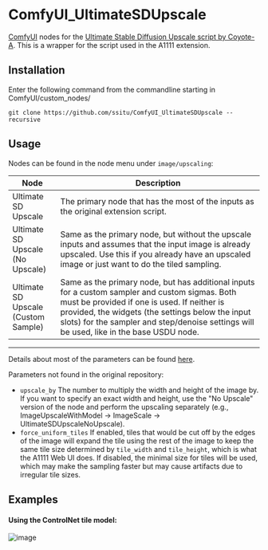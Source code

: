 # ComfyUI_UltimateSDUpscale

 [ComfyUI](https://github.com/comfyanonymous/ComfyUI) nodes for the [Ultimate Stable Diffusion Upscale script by Coyote-A](https://github.com/Coyote-A/ultimate-upscale-for-automatic1111). This is a wrapper for the script used in the A1111 extension.

## Installation

Enter the following command from the commandline starting in ComfyUI/custom_nodes/
```
git clone https://github.com/ssitu/ComfyUI_UltimateSDUpscale --recursive
```

## Usage

Nodes can be found in the node menu under `image/upscaling`:

|Node|Description|
| --- | --- |
| Ultimate SD Upscale | The primary node that has the most of the inputs as the original extension script. |
| Ultimate SD Upscale <br>(No Upscale) | Same as the primary node, but without the upscale inputs and assumes that the input image is already upscaled. Use this if you already have an upscaled image or just want to do the tiled sampling. |
| Ultimate SD Upscale <br>(Custom Sample) | Same as the primary node, but has additional inputs for a custom sampler and custom sigmas. Both must be provided if one is used. If neither is provided, the widgets (the settings below the input slots) for the sampler and step/denoise settings will be used, like in the base USDU node. |

---

Details about most of the parameters can be found [here](https://github.com/Coyote-A/ultimate-upscale-for-automatic1111/wiki/FAQ#parameters-descriptions).

Parameters not found in the original repository:

* `upscale_by` The number to multiply the width and height of the image by. If you want to specify an exact width and height, use the "No Upscale" version of the node and perform the upscaling separately (e.g., ImageUpscaleWithModel -> ImageScale -> UltimateSDUpscaleNoUpscale).
* `force_uniform_tiles` If enabled, tiles that would be cut off by the edges of the image will expand the tile using the rest of the image to keep the same tile size determined by `tile_width` and `tile_height`, which is what the A1111 Web UI does. If disabled, the minimal size for tiles will be used, which may make the sampling faster but may cause artifacts due to irregular tile sizes.

## Examples

#### Using the ControlNet tile model:

![image](https://github.com/ssitu/ComfyUI_UltimateSDUpscale/assets/57548627/64f8d3b2-10ae-45ee-9f8a-40b798a51655)
